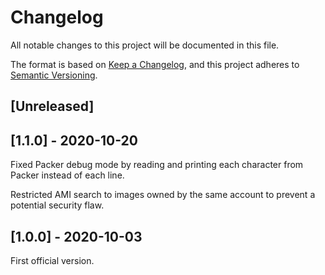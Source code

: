 # Changelog
All notable changes to this project will be documented in this file.

The format is based on [Keep a Changelog](https://keepachangelog.com/en/1.0.0/),
and this project adheres to [Semantic Versioning](https://semver.org/spec/v2.0.0.html).

## [Unreleased]

## [1.1.0] - 2020-10-20

Fixed Packer debug mode by reading and printing each character from Packer instead of each line.

Restricted AMI search to images owned by the same account to prevent a potential security flaw.

## [1.0.0] - 2020-10-03

First official version.
